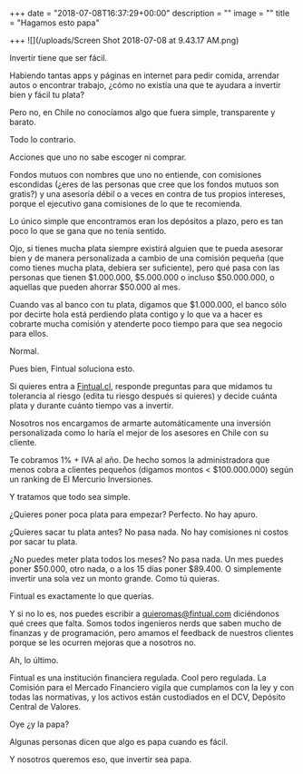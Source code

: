 +++
date = "2018-07-08T16:37:29+00:00"
description = ""
image = ""
title = "Hagamos esto papa"

+++
![](/uploads/Screen Shot 2018-07-08 at 9.43.17 AM.png)

Invertir tiene que ser fácil.

Habiendo tantas apps y páginas en internet para pedir comida, arrendar autos o encontrar trabajo, ¿cómo no existía una que te ayudara a invertir bien y fácil tu plata?

Pero no, en Chile no conocíamos algo que fuera simple, transparente y barato.

Todo lo contrario.

Acciones que uno no sabe escoger ni comprar.

Fondos mutuos con nombres que uno no entiende, con comisiones escondidas (¿eres de las personas que cree que los fondos mutuos son gratis?) y una asesoría débil o a veces en contra de tus propios intereses, porque el ejecutivo gana comisiones de lo que te recomienda.

Lo único simple que encontramos eran los depósitos a plazo, pero es tan poco lo que se gana que no tenía sentido.

Ojo, si tienes mucha plata siempre existirá alguien que te pueda asesorar bien y de manera personalizada a cambio de una comisión pequeña (que como tienes mucha plata, debiera ser suficiente), pero qué pasa con las personas que tienen $1.000.000, $5.000.000 o incluso $50.000.000, o aquellas que pueden ahorrar $50.000 al mes.

Cuando vas al banco con tu plata, digamos que $1.000.000, el banco sólo por decirte hola está perdiendo plata contigo y lo que va a hacer es cobrarte mucha comisión y atenderte poco tiempo para que sea negocio para ellos.

Normal.

Pues bien, Fintual soluciona esto.

Si quieres entra a [Fintual.cl](http://www.fintual.cl), responde preguntas para que midamos tu tolerancia al riesgo (edita tu riesgo después si quieres) y decide cuánta plata y durante cuánto tiempo vas a invertir.

Nosotros nos encargamos de armarte automáticamente una inversión personalizada como lo haría el mejor de los asesores en Chile con su cliente.

Te cobramos 1% + IVA al año. De hecho somos la administradora que menos cobra a clientes pequeños (digamos montos < $100.000.000) según un ranking de El Mercurio Inversiones.

Y tratamos que todo sea simple.

¿Quieres poner poca plata para empezar? Perfecto. No hay apuro.

¿Quieres sacar tu plata antes? No pasa nada. No hay comisiones ni costos por sacar tu plata.

¿No puedes meter plata todos los meses? No pasa nada. Un mes puedes poner $50.000, otro nada, o a los 15 días poner $89.400. O simplemente invertir una sola vez un monto grande. Como tú quieras.

Fintual es exactamente lo que querías.

Y si no lo es, nos puedes escribir a quieromas@fintual.com diciéndonos qué crees que falta. Somos todos ingenieros nerds que saben mucho de finanzas y de programación, pero amamos el feedback de nuestros clientes porque se les ocurren mejoras que a nosotros no.

Ah, lo último.

Fintual es una institución financiera regulada. Cool pero regulada. La Comisión para el Mercado Financiero vigila que cumplamos con la ley y con todas las normativas, y los activos están custodiados en el DCV, Depósito Central de Valores.

Oye ¿y la papa?

Algunas personas dicen que algo es papa cuando es fácil.

Y nosotros queremos eso, que invertir sea papa.